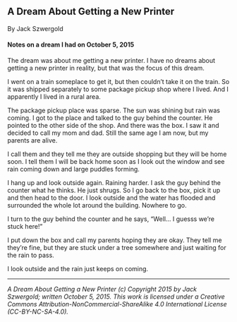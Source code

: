 ## A Dream About Getting a New Printer

By Jack Szwergold

#### Notes on a dream I had on October 5, 2015

The dream was about me getting a new printer. I have no dreams about getting a new printer in reality, but that was the focus of this dream.

I went on a train someplace to get it, but then couldn’t take it on the train. So it was shipped separately to some package pickup shop where I lived. And I apparently I lived in a rural area.

The package pickup place was sparse. The sun was shining but rain was coming. I got to the place and talked to the guy behind the counter. He pointed to the other side of the shop. And there was the box. I saw it and decided to call my mom and dad. Still the same age I am now, but my parents are alive.

I call them and they tell me they are outside shopping but they will be home soon. I tell them I will be back home soon as I look out the window and see rain coming down and large puddles forming.

I hang up and look outside again. Raining harder. I ask the guy behind the counter what he thinks. He just shrugs. So I go back to the box, pick it up and then head to the door. I look outside and the water has flooded and surrounded the whole lot around the building. Nowhere to go.

I turn to the guy behind the counter and he says, “Well… I guesss we’re stuck here!”

I put down the box and call my parents hoping they are okay. They tell me they’re fine, but they are stuck under a tree somewhere and just waiting for the rain to pass.

I look outside and the rain just keeps on coming.

***

*A Dream About Getting a New Printer (c) Copyright 2015 by Jack Szwergold; written October 5, 2015. This work is licensed under a Creative Commons Attribution-NonCommercial-ShareAlike 4.0 International License (CC-BY-NC-SA-4.0).*